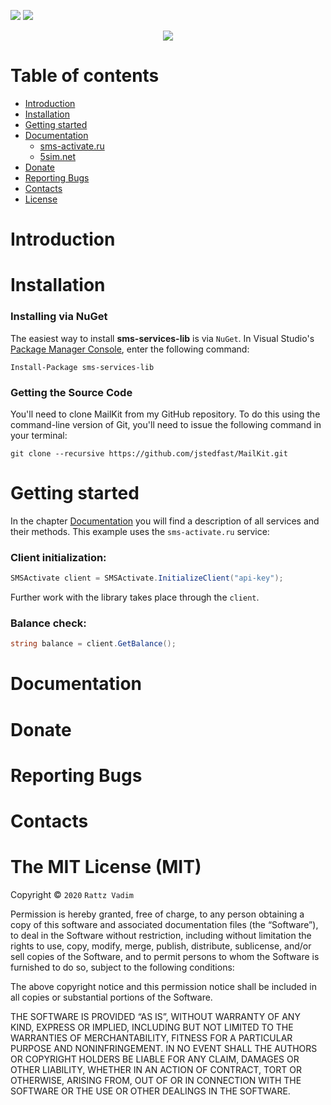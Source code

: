 [![](https://img.shields.io/github/license/rattzv/all-sms-services)](https://license)
[![](https://img.shields.io/badge/service-sms--activate-red.svg)](https://sms-activate.ru/?ref=131777)
<p align="center">
  <img src="https://sun1-86.userapi.com/UR7honv-VPfHipG5NBALuYUNOFiA8dtaLXv3mA/ajGvDqa6SeY.jpg">
</p>

# Table of contents
* [Introduction](#Introduction)
* [Installation](#Installation)
* [Getting started](#Getting-started)
* [Documentation](#Documentation)
    * [sms-activate.ru](#sms-activate.ru)
    * [5sim.net](#5sim.net)
* [Donate](#Donate)
* [Reporting Bugs](#Reporting-Bugs)
* [Contacts](#Contacts)
* [License](#The-MIT-License-(MIT))

# Introduction
# Installation
### Installing via NuGet
The easiest way to install **sms-services-lib** is via `NuGet`.
In Visual Studio's [Package Manager Console](http://docs.nuget.org/docs/start-here/using-the-package-manager-console), enter the following command:
```
Install-Package sms-services-lib
```
### Getting the Source Code
You'll need to clone MailKit from my GitHub repository. To do this using the command-line version of Git, you'll need to issue the following command in your terminal:
```
git clone --recursive https://github.com/jstedfast/MailKit.git
```
# Getting started
In the chapter [Documentation](#Documentation) you will find a description of all services and their methods. This example uses the `sms-activate.ru` service:
### Client initialization:

```csharp
SMSActivate client = SMSActivate.InitializeClient("api-key");
```
Further work with the library takes place through the `client`.
### Balance check:

```csharp
string balance = client.GetBalance();
```
# Documentation
# Donate
# Reporting Bugs
# Contacts
# The MIT License (MIT)

Copyright © `2020` `Rattz Vadim`

Permission is hereby granted, free of charge, to any person
obtaining a copy of this software and associated documentation
files (the “Software”), to deal in the Software without
restriction, including without limitation the rights to use,
copy, modify, merge, publish, distribute, sublicense, and/or sell
copies of the Software, and to permit persons to whom the
Software is furnished to do so, subject to the following
conditions:

The above copyright notice and this permission notice shall be
included in all copies or substantial portions of the Software.

THE SOFTWARE IS PROVIDED “AS IS”, WITHOUT WARRANTY OF ANY KIND,
EXPRESS OR IMPLIED, INCLUDING BUT NOT LIMITED TO THE WARRANTIES
OF MERCHANTABILITY, FITNESS FOR A PARTICULAR PURPOSE AND
NONINFRINGEMENT. IN NO EVENT SHALL THE AUTHORS OR COPYRIGHT
HOLDERS BE LIABLE FOR ANY CLAIM, DAMAGES OR OTHER LIABILITY,
WHETHER IN AN ACTION OF CONTRACT, TORT OR OTHERWISE, ARISING
FROM, OUT OF OR IN CONNECTION WITH THE SOFTWARE OR THE USE OR
OTHER DEALINGS IN THE SOFTWARE.

